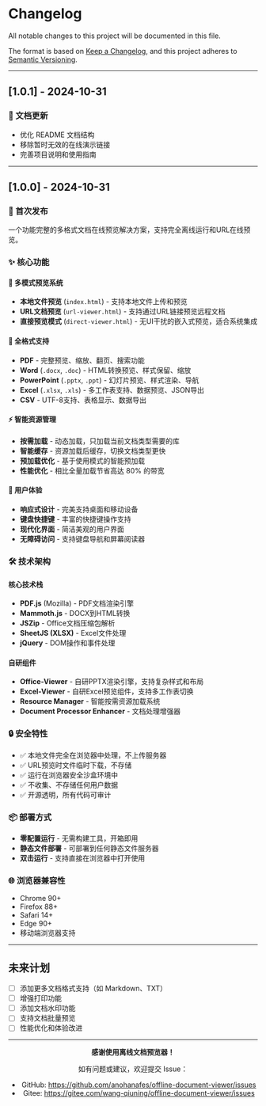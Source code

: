 # Changelog

All notable changes to this project will be documented in this file.

The format is based on [Keep a Changelog](https://keepachangelog.com/zh-CN/1.0.0/),
and this project adheres to [Semantic Versioning](https://semver.org/lang/zh-CN/).

---

## [1.0.1] - 2024-10-31

### 📝 文档更新

- 优化 README 文档结构
- 移除暂时无效的在线演示链接
- 完善项目说明和使用指南

---

## [1.0.0] - 2024-10-31

### 🎉 首次发布

一个功能完整的多格式文档在线预览解决方案，支持完全离线运行和URL在线预览。

### ✨ 核心功能

#### 📂 多模式预览系统
- **本地文件预览** (`index.html`) - 支持本地文件上传和预览
- **URL文档预览** (`url-viewer.html`) - 支持通过URL链接预览远程文档
- **直接预览模式** (`direct-viewer.html`) - 无UI干扰的嵌入式预览，适合系统集成

#### 📄 全格式支持
- **PDF** - 完整预览、缩放、翻页、搜索功能
- **Word** (`.docx`, `.doc`) - HTML转换预览、样式保留、缩放
- **PowerPoint** (`.pptx`, `.ppt`) - 幻灯片预览、样式渲染、导航
- **Excel** (`.xlsx`, `.xls`) - 多工作表支持、数据预览、JSON导出
- **CSV** - UTF-8支持、表格显示、数据导出

#### ⚡ 智能资源管理
- **按需加载** - 动态加载，只加载当前文档类型需要的库
- **智能缓存** - 资源加载后缓存，切换文档类型更快
- **预加载优化** - 基于使用模式的智能预加载
- **性能优化** - 相比全量加载节省高达 80% 的带宽

#### 🎨 用户体验
- **响应式设计** - 完美支持桌面和移动设备
- **键盘快捷键** - 丰富的快捷键操作支持
- **现代化界面** - 简洁美观的用户界面
- **无障碍访问** - 支持键盘导航和屏幕阅读器

### 🛠️ 技术架构

#### 核心技术栈
- **PDF.js** (Mozilla) - PDF文档渲染引擎
- **Mammoth.js** - DOCX到HTML转换
- **JSZip** - Office文档压缩包解析
- **SheetJS (XLSX)** - Excel文件处理
- **jQuery** - DOM操作和事件处理

#### 自研组件
- **Office-Viewer** - 自研PPTX渲染引擎，支持复杂样式和布局
- **Excel-Viewer** - 自研Excel预览组件，支持多工作表切换
- **Resource Manager** - 智能按需资源加载系统
- **Document Processor Enhancer** - 文档处理增强器

### 🔒 安全特性
- ✅ 本地文件完全在浏览器中处理，不上传服务器
- ✅ URL预览时文件临时下载，不存储
- ✅ 运行在浏览器安全沙盒环境中
- ✅ 不收集、不存储任何用户数据
- ✅ 开源透明，所有代码可审计

### 📦 部署方式
- **零配置运行** - 无需构建工具，开箱即用
- **静态文件部署** - 可部署到任何静态文件服务器
- **双击运行** - 支持直接在浏览器中打开使用

### 🌐 浏览器兼容性
- Chrome 90+
- Firefox 88+
- Safari 14+
- Edge 90+
- 移动端浏览器支持

---

## 未来计划

- [ ] 添加更多文档格式支持（如 Markdown、TXT）
- [ ] 增强打印功能
- [ ] 添加文档水印功能
- [ ] 支持文档批量预览
- [ ] 性能优化和体验改进

---

<div align="center">

**感谢使用离线文档预览器！**

如有问题或建议，欢迎提交 Issue：
- GitHub: https://github.com/anohanafes/offline-document-viewer/issues
- Gitee: https://gitee.com/wang-qiuning/offline-document-viewer/issues

</div>

